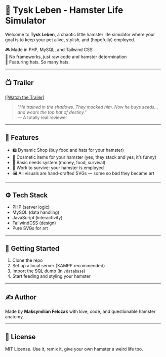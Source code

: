 # 🐹 Tysk Leben - Hamster Life Simulator

Welcome to **Tysk Leben**, a chaotic little hamster life simulator where your goal is to keep your pet alive, stylish, and (hopefully) employed.

🎮 Made in PHP, MySQL, and Tailwind CSS  
💾 No frameworks, just raw code and hamster determination  
👒 Featuring hats. So many hats.

---

## 📺 Trailer

[![Watch the Trailer]](https://youtu.be/BsF-OsAfoZk)

> *"He trained in the shadows. They mocked him. Now he buys seeds... and wears the top hat of destiny."*  
> — A totally real reviewer

---

## 🧠 Features

- 🛍️ Dynamic Shop (buy food and hats for your hamster)
- 🧢 Cosmetic items for your hamster (yes, they stack and yes, it’s funny)
- 🍞 Basic needs system (money, food, survival)
- 💼 Work to survive: your hamster is employed
- 🖼️ All visuals are hand-crafted SVGs — some so bad they became art

---

## ⚙️ Tech Stack

- PHP (server logic)
- MySQL (data handling)
- JavaScript (interactivity)
- TailwindCSS (design)
- Pure SVGs for art

---

## 🚀 Getting Started

1. Clone the repo  
2. Set up a local server (XAMPP recommended)  
3. Import the SQL dump (in `/database`)  
4. Start feeding and styling your hamster  

---

## ✍️ Author

Made by **Maksymilian Felczak** with love, code, and questionable hamster anatomy.

---

## 📢 License

MIT License. Use it, remix it, give your own hamster a weird life too.
